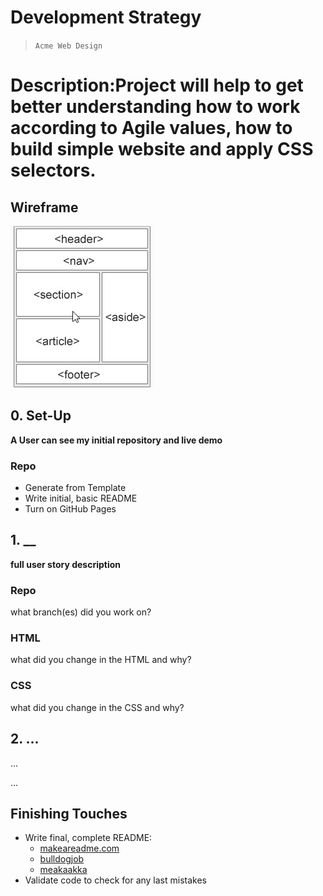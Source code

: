 # Development Strategy

> `Acme Web Design`

# Description:Project will help to get better understanding how to work according to Agile values, how to build simple website and apply CSS selectors.


## Wireframe

<!-- include a wireframe for your project in this repository, and display it here -->
<!-- wireframe.cc is a good site for getting started with wireframes -->
![wireframe](/images/wireframe.jpg)

## 0. Set-Up

__A User can see my initial repository and live demo__

### Repo

- Generate from Template
- Write initial, basic README
- Turn on GitHub Pages

## 1. __

__full user story description__

### Repo

what branch(es) did you work on?

### HTML

what did you change in the HTML and why?

### CSS

what did you change in the CSS and why?

## 2. ...

...

...

## Finishing Touches

- Write final, complete README:
  - [makeareadme.com](https://www.makeareadme.com/)
  - [bulldogjob](https://bulldogjob.com/news/449-how-to-write-a-good-readme-for-your-github-project)
  - [meakaakka](https://medium.com/@meakaakka/a-beginners-guide-to-writing-a-kickass-readme-7ac01da88ab3)
- Validate code to check for any last mistakes
